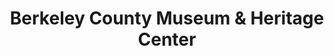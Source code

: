 ---
layout: repo
title: "Berkeley County Museum & Heritage Center"
id: 2131
permalink: repos/2131/
---
